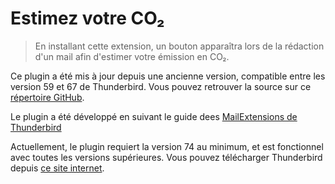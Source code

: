 # Estimez votre CO₂

> En installant cette extension, un bouton apparaîtra lors de la rédaction d'un mail afin d'estimer votre émission en CO₂.

Ce plugin a été mis à jour depuis une ancienne version, compatible entre les version 59 et 67 de Thunderbird. Vous pouvez retrouver la source sur ce [répertoire GitHub](https://github.com/INSIDE-information-systems/CO2emissions_email_plugin).

Le plugin a été développé en suivant le guide dees [MailExtensions de Thunderbird](https://developer.thunderbird.net/add-ons/mailextensions)

Actuellement, le plugin requiert la version 74 au minimum, et est fonctionnel avec toutes les versions supérieures. Vous pouvez télécharger Thunderbird depuis [ce site internet](https://www.thunderbird.net/fr/).